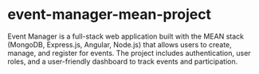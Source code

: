 # event-manager-mean-project
 Event Manager is a full-stack web application built with the MEAN stack (MongoDB, Express.js, Angular, Node.js) that allows users to create, manage, and register for events. The project includes authentication, user roles, and a user-friendly dashboard to track events and participation.
